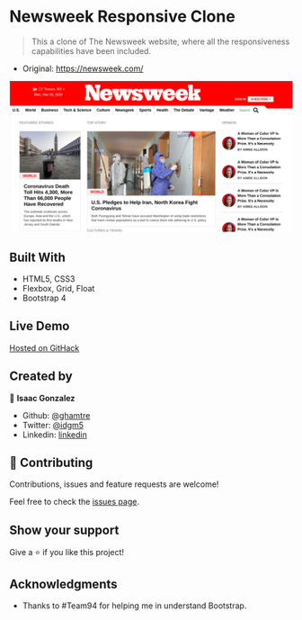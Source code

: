 # Newsweek Responsive Clone

> This a clone of The Newsweek website, where all the responsiveness capabilities have been included.

- Original: https://newsweek.com/

![screenshot](assets/newsweek.png)

## Built With

- HTML5, CSS3
- Flexbox, Grid, Float
- Bootstrap 4

## Live Demo

[Hosted on GitHack](https://rawcdn.githack.com/ghamtre/newsweek/da10aef9915e36d0aef3b19b1b3d2fbc6ccfdee4/index.html)

## Created by

👤 **Isaac Gonzalez**

- Github: [@ghamtre](https://github.com/ghamtre)
- Twitter: [@idgm5](https://twitter.com/idgm5)
- Linkedin: [linkedin](https://www.linkedin.com/in/isaacmunguia)

## 🤝 Contributing

Contributions, issues and feature requests are welcome!

Feel free to check the [issues page](issues/).

## Show your support

Give a ⭐️ if you like this project!

## Acknowledgments

- Thanks to #Team94 for helping me in understand Bootstrap.
